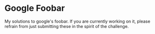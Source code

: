 # Google Foobar
My solutions to google's foobar. If you are currently working on it, please refrain from just submitting these in the spirit of the challenge.
